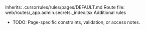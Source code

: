 Inherits: .cursorrules/rules/pages/DEFAULT.md
Route file: web/routes/_app.admin.secrets._index.tsx
Additional rules
- TODO: Page-specific constraints, validation, or access notes.
